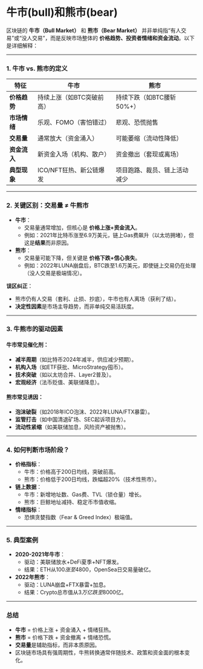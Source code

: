 # 牛市(bull)和熊市(bear)

区块链的 **牛市（Bull Market）** 和 **熊市（Bear Market）** 并非单纯指“有人交易”或“没人交易”，而是反映市场整体的 **价格趋势、投资者情绪和资金流动**。以下是详细解释：

---

### **1. 牛市 vs. 熊市的定义**
| **特征**       | **牛市**                          | **熊市**                          |
|----------------|----------------------------------|----------------------------------|
| **价格趋势**   | 持续上涨（如BTC突破前高）         | 持续下跌（如BTC腰斩50%+）          |
| **市场情绪**   | 乐观、FOMO（害怕错过）            | 悲观、恐慌抛售                    |
| **交易量**     | 通常放大（资金涌入）              | 可能萎缩（流动性降低）            |
| **资金流入**   | 新资金入场（机构、散户）          | 资金撤出（套现或离场）            |
| **典型现象**   | ICO/NFT狂热、新公链爆发           | 项目跑路、裁员、链上活动减少       |

---

### **2. 关键区别：交易量 ≠ 牛熊市**
- **牛市**：
  - 交易量通常增加，但核心是 **价格上涨+资金流入**。
  - 例如：2021年比特币涨至6.9万美元，链上Gas费飙升（以太坊拥堵），但这是**结果**而非原因。
- **熊市**：
  - 交易量可能下降，但关键是 **价格下跌+信心丧失**。
  - 例如：2022年LUNA崩盘后，BTC跌至1.6万美元，即使链上交易仍在处理（没人交易是极端情况）。

**误区纠正**：
- 熊市仍有人交易（套利、止损、抄底），牛市也有人离场（获利了结）。
- **决定性因素**是市场主导趋势，而非单纯交易活跃度。

---

### **3. 牛熊市的驱动因素**
#### **牛市常见催化剂**：
- **减半周期**（如比特币2024年减半，供应减少预期）。
- **机构入场**（如ETF获批、MicroStrategy囤币）。
- **技术突破**（如以太坊合并、Layer2普及）。
- **宏观经济**（法币贬值、美联储降息）。

#### **熊市常见诱因**：
- **泡沫破裂**（如2018年ICO泡沫、2022年LUNA/FTX暴雷）。
- **监管打击**（如中国清退矿场、SEC起诉项目方）。
- **流动性紧缩**（如美联储加息，风险资产被抛售）。

---

### **4. 如何判断市场阶段？**
- **价格指标**：
  - 牛市：价格高于200日均线，突破前高。
  - 熊市：价格低于200日均线，跌幅超20%（技术性熊市）。
- **链上数据**：
  - 牛市：新增地址数、Gas费、TVL（锁仓量）增长。
  - 熊市：巨鲸地址减持、稳定币市值收缩。
- **情绪指标**：
  - 恐惧贪婪指数（Fear & Greed Index）极端值。

---

### **5. 典型案例**
- **2020-2021年牛市**：
  - 驱动：美联储放水+DeFi夏季+NFT爆发。
  - 结果：ETH从$100涨至$4800，OpenSea日交易量破亿。
- **2022年熊市**：
  - 驱动：LUNA崩盘+FTX暴雷+加息。
  - 结果：Crypto总市值从$3万亿跌至$8000亿。

---

### **总结**
- **牛市** = 价格上涨 + 资金涌入 + 情绪狂热。
- **熊市** = 价格下跌 + 资金撤离 + 情绪恐慌。
- **交易量**是辅助指标，而非本质原因。
- 区块链市场具有强周期性，牛熊转换通常伴随技术、政策和资金面的根本变化。